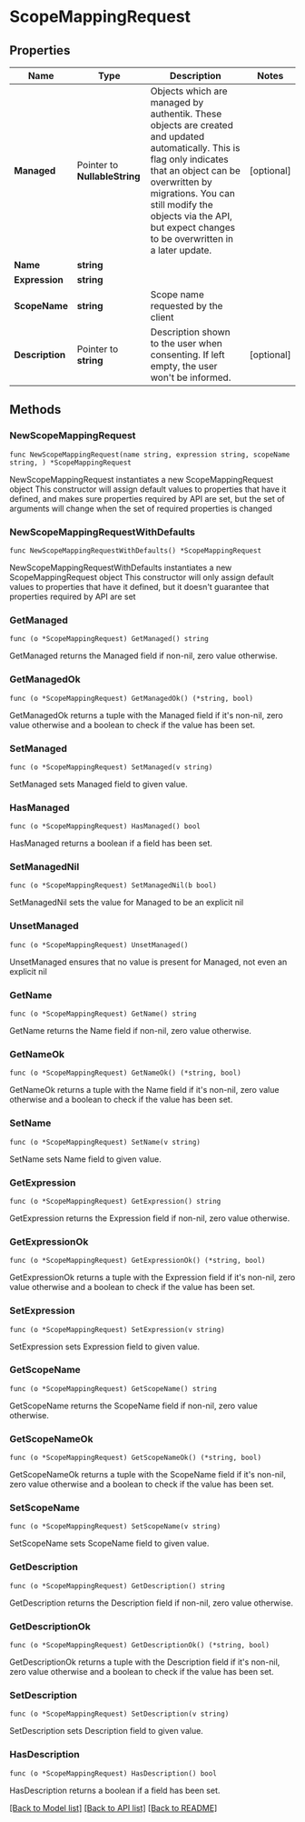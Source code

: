# ScopeMappingRequest

## Properties

Name | Type | Description | Notes
------------ | ------------- | ------------- | -------------
**Managed** | Pointer to **NullableString** | Objects which are managed by authentik. These objects are created and updated automatically. This is flag only indicates that an object can be overwritten by migrations. You can still modify the objects via the API, but expect changes to be overwritten in a later update. | [optional] 
**Name** | **string** |  | 
**Expression** | **string** |  | 
**ScopeName** | **string** | Scope name requested by the client | 
**Description** | Pointer to **string** | Description shown to the user when consenting. If left empty, the user won&#39;t be informed. | [optional] 

## Methods

### NewScopeMappingRequest

`func NewScopeMappingRequest(name string, expression string, scopeName string, ) *ScopeMappingRequest`

NewScopeMappingRequest instantiates a new ScopeMappingRequest object
This constructor will assign default values to properties that have it defined,
and makes sure properties required by API are set, but the set of arguments
will change when the set of required properties is changed

### NewScopeMappingRequestWithDefaults

`func NewScopeMappingRequestWithDefaults() *ScopeMappingRequest`

NewScopeMappingRequestWithDefaults instantiates a new ScopeMappingRequest object
This constructor will only assign default values to properties that have it defined,
but it doesn't guarantee that properties required by API are set

### GetManaged

`func (o *ScopeMappingRequest) GetManaged() string`

GetManaged returns the Managed field if non-nil, zero value otherwise.

### GetManagedOk

`func (o *ScopeMappingRequest) GetManagedOk() (*string, bool)`

GetManagedOk returns a tuple with the Managed field if it's non-nil, zero value otherwise
and a boolean to check if the value has been set.

### SetManaged

`func (o *ScopeMappingRequest) SetManaged(v string)`

SetManaged sets Managed field to given value.

### HasManaged

`func (o *ScopeMappingRequest) HasManaged() bool`

HasManaged returns a boolean if a field has been set.

### SetManagedNil

`func (o *ScopeMappingRequest) SetManagedNil(b bool)`

 SetManagedNil sets the value for Managed to be an explicit nil

### UnsetManaged
`func (o *ScopeMappingRequest) UnsetManaged()`

UnsetManaged ensures that no value is present for Managed, not even an explicit nil
### GetName

`func (o *ScopeMappingRequest) GetName() string`

GetName returns the Name field if non-nil, zero value otherwise.

### GetNameOk

`func (o *ScopeMappingRequest) GetNameOk() (*string, bool)`

GetNameOk returns a tuple with the Name field if it's non-nil, zero value otherwise
and a boolean to check if the value has been set.

### SetName

`func (o *ScopeMappingRequest) SetName(v string)`

SetName sets Name field to given value.


### GetExpression

`func (o *ScopeMappingRequest) GetExpression() string`

GetExpression returns the Expression field if non-nil, zero value otherwise.

### GetExpressionOk

`func (o *ScopeMappingRequest) GetExpressionOk() (*string, bool)`

GetExpressionOk returns a tuple with the Expression field if it's non-nil, zero value otherwise
and a boolean to check if the value has been set.

### SetExpression

`func (o *ScopeMappingRequest) SetExpression(v string)`

SetExpression sets Expression field to given value.


### GetScopeName

`func (o *ScopeMappingRequest) GetScopeName() string`

GetScopeName returns the ScopeName field if non-nil, zero value otherwise.

### GetScopeNameOk

`func (o *ScopeMappingRequest) GetScopeNameOk() (*string, bool)`

GetScopeNameOk returns a tuple with the ScopeName field if it's non-nil, zero value otherwise
and a boolean to check if the value has been set.

### SetScopeName

`func (o *ScopeMappingRequest) SetScopeName(v string)`

SetScopeName sets ScopeName field to given value.


### GetDescription

`func (o *ScopeMappingRequest) GetDescription() string`

GetDescription returns the Description field if non-nil, zero value otherwise.

### GetDescriptionOk

`func (o *ScopeMappingRequest) GetDescriptionOk() (*string, bool)`

GetDescriptionOk returns a tuple with the Description field if it's non-nil, zero value otherwise
and a boolean to check if the value has been set.

### SetDescription

`func (o *ScopeMappingRequest) SetDescription(v string)`

SetDescription sets Description field to given value.

### HasDescription

`func (o *ScopeMappingRequest) HasDescription() bool`

HasDescription returns a boolean if a field has been set.


[[Back to Model list]](../README.md#documentation-for-models) [[Back to API list]](../README.md#documentation-for-api-endpoints) [[Back to README]](../README.md)


